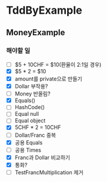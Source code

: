 # TddByExample

## MoneyExample
### 해야할 일
- [ ] $5 + 10CHF = $10(환율이 2:1일 경우)
- [X] $5 * 2 = $10
- [X] amount를 private으로 만들기
- [X] Dollar 부작용?
- [ ] Money 반올림?
- [X] Equals()
- [ ] HashCode()
- [ ] Equal null
- [ ] Equal object
- [X] 5CHF * 2 = 10CHF
- [ ] Dollar/Franc 중복
- [X] 공용 Equals
- [ ] 공용 Times
- [X] Franc과 Dollar 비교하기
- [X] 통화?
- [ ] TestFrancMultiplication 제거
